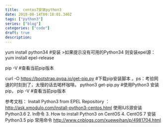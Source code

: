 ```yaml
---
title:  centos7安装python3
date: 2018-08-14T09:18:01.346Z
tags: ["python3"]
series: ["blog"]
categories: ["code"]
draft: true
description:
---
```



yum install python34 #安装  >如果提示没有可用的Python34 则安装epel源： yum install epel-release

pip -V #查看当前pip版本

curl -O https://bootstrap.pypa.io/get-pip.py #下载pip安装脚本 。ps：考验网速的时刻到了，太慢的话去喝杯咖啡。
 python3 get-pip.py #使用Python3 安装pip，
 pip -V #查看当前pip版本


参考文档： 
Install Python3 from EPEL Repository ：http://ask.xmodulo.com/install-python3-centos.html
使用IUS源安装Python3.6
2. ln命令 
3. How to install Python3 on CentOS 
4. CentOS 7 安装 Python3.5
pip 常用命令 http://www.cnblogs.com/xueweihan/p/4981704.html